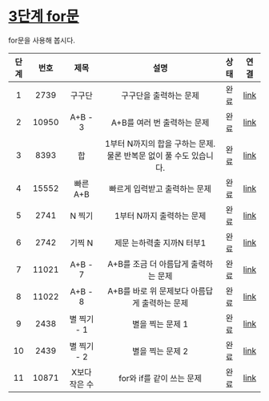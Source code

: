 # [3단계 for문](https://www.acmicpc.net/step/3)
for문을 사용해 봅시다.

|단계|번호|제목|설명|상태|연결|
|:--:|:--:|:--:|:--:|:--:|:--:|
|1|2739|구구단|구구단을 출력하는 문제|완료|[link](https://www.acmicpc.net/problem/2739)|
|2|10950|A+B - 3|A+B를 여러 번 출력하는 문제|완료|[link](https://www.acmicpc.net/problem/10950)|
|3|8393|합|1부터 N까지의 합을 구하는 문제. 물론 반복문 없이 풀 수도 있습니다.|완료|[link](https://www.acmicpc.net/problem/8393)|
|4|15552|빠른 A+B|빠르게 입력받고 출력하는 문제|완료|[link](https://www.acmicpc.net/problem/15552)|
|5|2741|N 찍기|1부터 N까지 출력하는 문제|완료|[link](https://www.acmicpc.net/problem/2741)|
|6|2742|기찍 N|제문 는하력출 지까N 터부1|완료|[link](https://www.acmicpc.net/problem/2742)|
|7|11021|A+B - 7|A+B를 조금 더 아름답게 출력하는 문제|완료|[link](https://www.acmicpc.net/problem/11021)|
|8|11022|A+B - 8|A+B를 바로 위 문제보다 아름답게 출력하는 문제|완료|[link](https://www.acmicpc.net/problem/11022)|
|9|2438|별 찍기 - 1|별을 찍는 문제 1|완료|[link](https://www.acmicpc.net/problem/2438)|
|10|2439|별 찍기 - 2|별을 찍는 문제 2|완료|[link](https://www.acmicpc.net/problem/2439)|
|11|10871|X보다 작은 수|for와 if를 같이 쓰는 문제|완료|[link](https://www.acmicpc.net/problem/10871)|